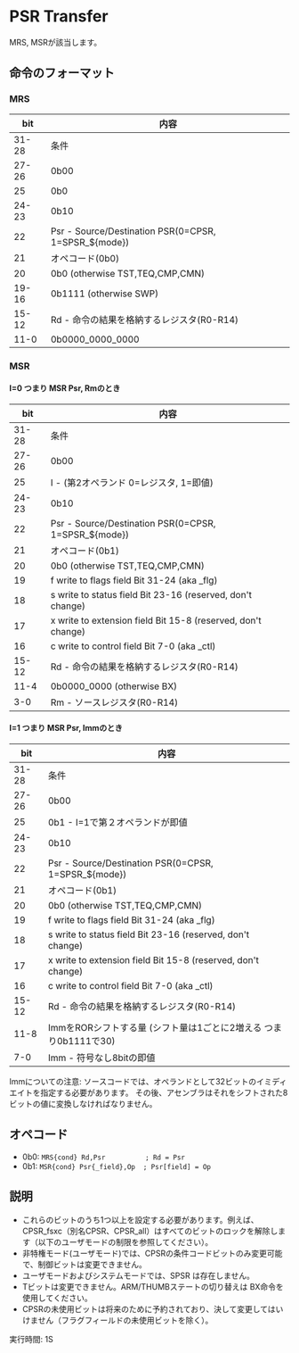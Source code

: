 # PSR Transfer

MRS, MSRが該当します。

## 命令のフォーマット

### MRS

 bit  |  内容
---- | ----
31-28 | 条件
27-26 | 0b00
25 | 0b0
24-23 | 0b10
22 | Psr - Source/Destination PSR(0=CPSR, 1=SPSR_${mode})
21 | オペコード(0b0)
20 | 0b0 (otherwise TST,TEQ,CMP,CMN)
19-16 | 0b1111 (otherwise SWP)
15-12 | Rd - 命令の結果を格納するレジスタ(R0-R14)
11-0 | 0b0000_0000_0000

### MSR

#### I=0 つまり MSR Psr, Rmのとき

 bit  |  内容
---- | ----
31-28 | 条件
27-26 | 0b00
25 | I - (第2オペランド 0=レジスタ, 1=即値)
24-23 | 0b10
22 | Psr - Source/Destination PSR(0=CPSR, 1=SPSR_${mode})
21 | オペコード(0b1)
20 | 0b0 (otherwise TST,TEQ,CMP,CMN)
19 | f  write to flags field     Bit 31-24 (aka _flg)
18 | s  write to status field    Bit 23-16 (reserved, don't change) 
17 | x  write to extension field Bit 15-8  (reserved, don't change)
16 | c  write to control field   Bit 7-0   (aka _ctl) 
15-12 | Rd - 命令の結果を格納するレジスタ(R0-R14)
11-4 | 0b0000_0000 (otherwise BX)
3-0 | Rm - ソースレジスタ(R0-R14)

#### I=1 つまり MSR Psr, Immのとき

 bit  |  内容
---- | ----
31-28 | 条件
27-26 | 0b00
25 | 0b1 - I=1で第２オペランドが即値
24-23 | 0b10
22 | Psr - Source/Destination PSR(0=CPSR, 1=SPSR_${mode})
21 | オペコード(0b1)
20 | 0b0 (otherwise TST,TEQ,CMP,CMN)
19 | f  write to flags field     Bit 31-24 (aka _flg)
18 | s  write to status field    Bit 23-16 (reserved, don't change) 
17 | x  write to extension field Bit 15-8  (reserved, don't change)
16 | c  write to control field   Bit 7-0   (aka _ctl) 
15-12 | Rd - 命令の結果を格納するレジスタ(R0-R14)
11-8 | ImmをRORシフトする量 (シフト量は1ごとに2増える つまり0b1111で30)
7-0 | Imm - 符号なし8bitの即値

Immについての注意: ソースコードでは、オペランドとして32ビットのイミディエイトを指定する必要があります。 その後、アセンブラはそれをシフトされた8ビットの値に変換しなければなりません。

## オペコード

- 0b0: `MRS{cond} Rd,Psr          ; Rd = Psr`
- 0b1: `MSR{cond} Psr{_field},Op  ; Psr[field] = Op`

## 説明

- これらのビットのうち1つ以上を設定する必要があります。例えば、CPSR_fsxc（別名CPSR、CPSR_all）はすべてのビットのロックを解除します（以下のユーザモードの制限を参照してください）。
- 非特権モード(ユーザモード)では、CPSRの条件コードビットのみ変更可能で、制御ビットは変更できません。
- ユーザモードおよびシステムモードでは、SPSR は存在しません。
- Tビットは変更できません。ARM/THUMBステートの切り替えは BX命令を使用してください。
- CPSRの未使用ビットは将来のために予約されており、決して変更してはいけません（フラグフィールドの未使用ビットを除く）。

実行時間: 1S
